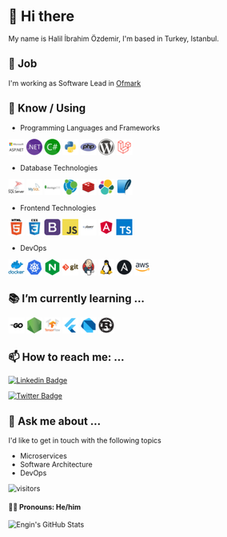 # 👋 Hi there

My name is Halil İbrahim Özdemir, I'm based in Turkey, Istanbul.

## 💼 Job

I'm working as Software Lead in [Ofmark](https://www.ofmark.com/)

## 🧠 Know / Using

- Programming Languages and Frameworks

<img src="https://github.com/github/explore/blob/master/topics/aspnet/aspnet.png?raw=true" height="32" /> <img src="https://github.com/github/explore/blob/master/topics/dotnet/dotnet.png?raw=true" height="32" /> <img src="https://github.com/github/explore/blob/master/topics/csharp/csharp.png?raw=true" height="32" /> <img src="https://github.com/github/explore/blob/master/topics/python/python.png?raw=true" height="32" /> <img src="https://github.com/github/explore/blob/master/topics/php/php.png?raw=true" height="32" /> <img src="https://github.com/github/explore/blob/master/topics/wordpress/wordpress.png?raw=true" height="32" /> <img src="https://github.com/github/explore/blob/master/topics/laravel/laravel.png?raw=true" height="32" />

- Database Technologies

<img src="https://github.com/github/explore/blob/master/topics/sql-server/sql-server.png?raw=true" height="32" /> <img src="https://github.com/github/explore/blob/master/topics/mysql/mysql.png?raw=true" height="32" /> <img src="https://github.com/github/explore/blob/master/topics/mongodb/mongodb.png?raw=true" height="32" /> <img src="https://github.com/github/explore/blob/master/topics/neo4j/neo4j.png?raw=true" height="32" /> <img src="https://github.com/github/explore/blob/master/topics/redis/redis.png?raw=true" height="32" /> <img src="https://github.com/github/explore/blob/master/topics/elasticsearch/elasticsearch.png?raw=true" height="32" /> <img src="https://github.com/github/explore/blob/master/topics/sqlite/sqlite.png?raw=true" height="32" />

- Frontend Technologies

<img src="https://github.com/github/explore/blob/master/topics/html/html.png?raw=true" height="32" /> <img src="https://github.com/github/explore/blob/master/topics/css/css.png?raw=true" height="32" /> <img src="https://github.com/github/explore/blob/master/topics/bootstrap/bootstrap.png?raw=true" height="32" /> <img src="https://github.com/github/explore/blob/master/topics/javascript/javascript.png?raw=true" height="32" /> <img src="https://github.com/github/explore/blob/master/topics/jquery/jquery.png?raw=true" height="32" /> <img src="https://github.com/github/explore/blob/master/topics/angular/angular.png?raw=true" height="32" /> <img src="https://github.com/github/explore/blob/master/topics/typescript/typescript.png?raw=true" height="32" />

- DevOps

<img src="https://github.com/github/explore/blob/master/topics/docker/docker.png?raw=true" height="32" /> <img src="https://github.com/github/explore/blob/master/topics/kubernetes/kubernetes.png?raw=true" height="32" /> <img src="https://github.com/github/explore/blob/master/topics/nginx/nginx.png?raw=true" height="32" /> <img src="https://github.com/github/explore/blob/master/topics/git/git.png?raw=true" height="32" /> <img src="https://github.com/github/explore/blob/master/topics/jenkins/jenkins.png?raw=true" height="32" /> <img src="https://github.com/github/explore/blob/master/topics/linux/linux.png?raw=true" height="32" /> <img src="https://github.com/github/explore/blob/master/topics/ansible/ansible.png?raw=true" height="32" /> <img src="https://github.com/github/explore/blob/master/topics/aws/aws.png?raw=true" height="32" />

## 📚 I’m currently learning ...

<img src="https://github.com/github/explore/blob/master/topics/go/go.png?raw=true" height="32" /> <img src="https://github.com/github/explore/blob/master/topics/nodejs/nodejs.png?raw=true" height="32" /> <img src="https://github.com/github/explore/blob/master/topics/tensorflow/tensorflow.png?raw=true" height="32" /> <img src="https://github.com/github/explore/blob/master/topics/flutter/flutter.png?raw=true" height="32" /> <img src="https://github.com/github/explore/blob/master/topics/dart/dart.png?raw=true" height="32" /> <img src="https://github.com/github/explore/blob/master/topics/rust/rust.png?raw=true" height="32" />

## 📫 How to reach me: ...

[![Linkedin Badge](https://img.shields.io/badge/halilibrahimozdemir-follow%20on%20linkedin-blue?style=for-the-badge&logo=linkedin)](https://www.linkedin.com/in/halilibrahimozdemir/)

[![Twitter Badge](https://img.shields.io/badge/hiozdmr-follow%20on%20twitter-blue?style=for-the-badge&logo=twitter)](https://twitter.com/hiozdmr/)

## 💬 Ask me about ...

I'd like to get in touch with the following topics

- Microservices
- Software Architecture
- DevOps

![visitors](https://img.shields.io/badge/dynamic/json?color=informational&label=visitor%20count&query=value&url=https%3A%2F%2Fapi.countapi.xyz%2Fhit%2Fhalibrahim.halibrahim%2Freadme)

#### 🙋‍♂️ Pronouns: He/him

![Engin's GitHub Stats](https://github-readme-stats.vercel.app/api?username=halibrahim&show_icons=true)

